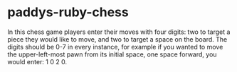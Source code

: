 # paddys-ruby-chess

In this chess game players enter their moves with four digits: two to target a piece they would like to move, and two to target a space on the board. The digits should be 0-7 in every instance, for example if you wanted to move the upper-left-most pawn from its initial space, one space forward, you would enter:
1 0 2 0.